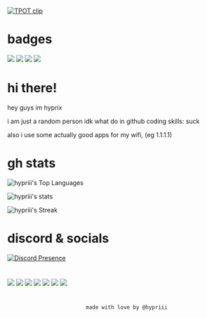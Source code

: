 [![TPOT clip](https://github.com/hypriii/hypriii/blob/main/src/7N7CwvC5XylmNCIi.gif)](https://bfdi.tv)

# badges

![](https://komarev.com/ghpvc/?username=hypriii) ![](https://img.shields.io/badge/tpot-enjoyer-green) ![](https://img.shields.io/badge/short_ass-guy-green) ![](https://img.shields.io/badge/inactive-person-red)

# hi there!
hey guys im hyprix

i am just a random person
idk what do in github
coding skills: suck

also i use some actually good apps for my wifi, (eg 1.1.1.1)

# gh stats

![hypriii's Top Languages](https://github-readme-stats.vercel.app/api/top-langs/?username=hypriii&theme=tokyonight&show_icons=true&hide_border=true&layout=compact)

![hypriii's stats](https://github-readme-stats.vercel.app/api?username=hypriii&theme=tokyonight&show_icons=true&hide_border=true&count_private=true)

![hypriii's Streak](https://github-readme-streak-stats.herokuapp.com/?user=hypriii&theme=tokyonight&hide_border=true)

# discord & socials
[![Discord Presence](https://lanyard.cnrad.dev/api/1251097782580940917)](https://discord.com/users/1251097782580940917) 
# 

[![](https://img.shields.io/badge/Bluesky-1185FE?style=for-the-badge&logo=Bluesky&logoColor=white)](https://is.gd/SN8ycz) [![](https://img.shields.io/badge/YouTube-FF0000?style=for-the-badge&logo=YouTube&logoColor=white)](https://is.gd/x72uio) [![](https://img.shields.io/badge/X-000000?style=for-the-badge&logo=X&logoColor=white)](https://x.com/tidalwavebyoni) [![](https://img.shields.io/badge/Carrd-3B467F?style=for-the-badge&logo=Carrd&logoColor=white)](https://hypriii.github.io/aboutme) [![](https://img.shields.io/badge/Roblox-000000?style=for-the-badge&logo=Roblox&logoColor=white)](https://is.gd/1qjYl0) [![](https://img.shields.io/badge/Website-FFFFF?style=for-the-badge&logo=&logoColor=white)](https://hypriii.github.io) [![](https://img.shields.io/badge/Steam-000000?style=for-the-badge&logo=Steam&logoColor=white)](https://steamcommunity.com/id/hyprii/)

#

                             made with love by @hypriii
